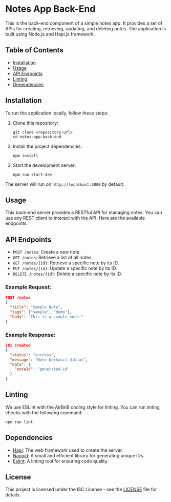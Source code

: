 # Notes App Back-End

This is the back-end component of a simple notes app. It provides a set of APIs for creating, retrieving, updating, and deleting notes. The application is built using Node.js and Hapi.js framework.

## Table of Contents

- [Installation](#installation)
- [Usage](#usage)
- [API Endpoints](#api-endpoints)
- [Linting](#linting)
- [Dependencies](#dependencies)

## Installation

To run the application locally, follow these steps:

1. Clone this repository:

   ```
   git clone <repository-url>
   cd notes-app-back-end
   ```

2. Install the project dependencies:

   ```
   npm install
   ```

3. Start the development server:

   ```
   npm run start-dev
   ```

The server will run on `http://localhost:5000` by default.

## Usage

This back-end server provides a RESTful API for managing notes. You can use any REST client to interact with the API. Here are the available endpoints:

## API Endpoints

- `POST /notes`: Create a new note.
- `GET /notes`: Retrieve a list of all notes.
- `GET /notes/{id}`: Retrieve a specific note by its ID.
- `PUT /notes/{id}`: Update a specific note by its ID.
- `DELETE /notes/{id}`: Delete a specific note by its ID.

### Example Request:

```json
POST /notes
{
  "title": "Sample Note",
  "tags": ["sample", "demo"],
  "body": "This is a sample note."
}
```

### Example Response:

```json
201 Created
{
  "status": "success",
  "message": "Note berhasil dibuat",
  "data": {
    "noteId": "generated-id"
  }
}
```

## Linting

We use ESLint with the AirBnB coding style for linting. You can run linting checks with the following command:

```
npm run lint
```

## Dependencies

- [Hapi](https://hapi.dev/): The web framework used to create the server.
- [Nanoid](https://github.com/ai/nanoid): A small and efficient library for generating unique IDs.
- [Eslint](https://eslint.org/): A linting tool for ensuring code quality.

## License

This project is licensed under the ISC License - see the [LICENSE](LICENSE) file for details.
